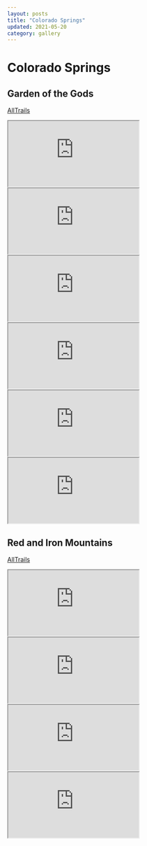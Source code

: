 ```yaml
---
layout: posts
title: "Colorado Springs"
updated: 2021-05-20
category: gallery
---
```


# Colorado Springs

## Garden of the Gods

[AllTrails](https://www.alltrails.com/parks/us/colorado/garden-of-the-gods)

<iframe src="https://drive.google.com/file/d/1tb5l7lJOtCu5TES-4K3YT8C6jd_ZbaYo/preview"></iframe>

<iframe src="https://drive.google.com/file/d/1LYUEe5cFMRFsdkyMe-YvEMGEuwdS-_da/preview"></iframe>

<iframe src="https://drive.google.com/file/d/1MMyATQfNOlOiPWKRU4wbMH8j6xorpzB_/preview"></iframe>

<iframe src="https://drive.google.com/file/d/1HQ78XWeReh1f29JIJXGP2Phuq7fVVPV3/preview"></iframe>

<iframe src="https://drive.google.com/file/d/1t-qQ6Pwc51p-LSK8IS1RzmrQic3u62Ma/preview"></iframe>

<iframe src="https://drive.google.com/file/d/1-ZiOPIwYh1md4uPC2nl7vuqvxqReJQVG/preview"></iframe>

## Red and Iron Mountains

[AllTrails](https://www.alltrails.com/trail/us/colorado/red-and-iron-mountains-via-intemann-trail)

<iframe src="https://drive.google.com/file/d/1m2L781q44tpM1gRqv6PbseKJaUBCJzg1/preview"></iframe>

<iframe src="https://drive.google.com/file/d/1eMmZae8UvKVHnumjKzgMoZIK8a_dJZRc/preview"></iframe>

<iframe src="https://drive.google.com/file/d/1HsTwud0rrdxo0wJKK2f-W7pPZ64qsgiq/preview"></iframe>

<iframe src="https://drive.google.com/file/d/1ILK0y-lNzYyjhShswTzxopr2aHMD-80E/preview"></iframe>
